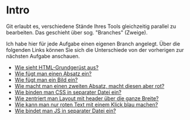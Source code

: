 # Intro

Git erlaubt es, verschiedene Stände Ihres Tools gleichzeitig parallel zu bearbeiten.
Das geschieht über sog. "Branches" (Zweige).

Ich habe hier für jede Aufgabe einen eigenen Branch angelegt. Über die folgenden Links können Sie sich
die Unterschiede von der vorherigen zur nächsten Aufgabe anschauen.

+ [Wie sieht HTML-Grundgerüst aus?](https://github.com/kishtner/digitale-medienformate_intro/compare/main...feature/grundgeruest)
+ [Wie fügt man einen Absatz ein?](https://github.com/kishtner/digitale-medienformate_intro/compare/feature/grundgeruest...feature/absatz)
+ [Wie fügt man ein Bild ein?](https://github.com/kishtner/digitale-medienformate_intro/compare/feature/absatz...feature/image)
+ [Wie macht man einen zweiten Absatz, macht diesen aber rot?](https://github.com/kishtner/digitale-medienformate_intro/compare/feature/image...feature/red-paragraph)
+ [Wie binden man CSS in separater Datei ein?](https://github.com/kishtner/digitale-medienformate_intro/compare/feature/red-paragraph...feature/external-styles)
+ [Wie zentriert man Layout mit header über die ganze Breite?](https://github.com/kishtner/digitale-medienformate_intro/compare/feature/external-styles...feature/centered-layout)
+ [Wie kann man nur roten Text mit einem Klick blau machen?](https://github.com/kishtner/digitale-medienformate_intro/compare/feature/centered-layout...feature/toggle-paragraph-color)
+ [Wie bindet man JS in separater Datei ein?](https://github.com/kishtner/digitale-medienformate_intro/compare/feature/toggle-paragraph-color...feature/external-script)

